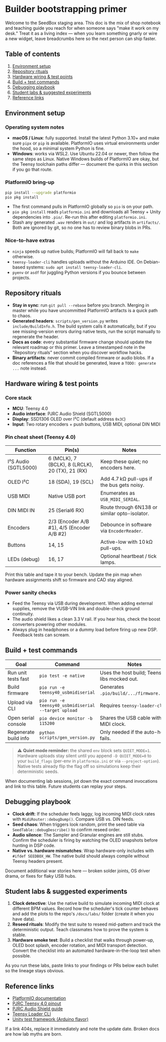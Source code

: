 # Builder bootstrapping primer

Welcome to the SeedBox staging area. This doc is the mix of shop notebook and
teaching guide you reach for when someone says "make it work on my desk." Treat
it as a living index — when you learn something gnarly or wire a new widget,
leave breadcrumbs here so the next person can ship faster.

## Table of contents

1. [Environment setup](#environment-setup)
2. [Repository rituals](#repository-rituals)
3. [Hardware wiring & test points](#hardware-wiring--test-points)
4. [Build + test commands](#build--test-commands)
5. [Debugging playbook](#debugging-playbook)
6. [Student labs & suggested experiments](#student-labs--suggested-experiments)
7. [Reference links](#reference-links)

## Environment setup

### Operating system notes

- **macOS / Linux**: fully supported. Install the latest Python 3.10+ and make
  sure `pipx` or `pip` is available. PlatformIO uses virtual environments under
  the hood, so a minimal system Python is fine.
- **Windows**: works via WSL2. Use Ubuntu 22.04 or newer, then follow the same
  steps as Linux. Native Windows builds of PlatformIO are okay, but the Teensy
  toolchain paths differ — document the quirks in this section if you go that
  route.

### PlatformIO bring-up

```bash
pip install --upgrade platformio
pio pkg install
```

- The first command pulls in PlatformIO globally so `pio` is on your path.
- `pio pkg install` reads `platformio.ini` and downloads all Teensy + Unity
  dependencies into `.pio/`. Re-run this after editing `platformio.ini`.
- Stash any generated `.wav` renders in `out/` and log artifacts in `artifacts/`.
  Both are ignored by git, so no one has to review binary blobs in PRs.

### Nice-to-have extras

- `ninja` speeds up native builds; PlatformIO will fall back to `make` otherwise.
- `teensy-loader-cli` handles uploads without the Arduino IDE. On Debian-based
  systems: `sudo apt install teensy-loader-cli`.
- `pyenv` or `asdf` for juggling Python versions if you bounce between projects.

## Repository rituals

- **Stay in sync**: run `git pull --rebase` before you branch. Merging in master
  while you have uncommitted PlatformIO artifacts is a quick path to chaos.
- **Generated headers**: `scripts/gen_version.py` writes `include/BuildInfo.h`.
  The build system calls it automatically, but if you see missing-version errors
  during native tests, run the script manually to regenerate the header.
- **Docs as code**: every substantial firmware change should update the relevant
  roadmap or this primer. Leave a timestamped note in the "Repository rituals"
  section when you discover workflow hacks.
- **Binary artifacts**: never commit compiled firmware or audio blobs. If a doc
  references a file that should be generated, leave a `TODO: generate ...` note
  instead.

## Hardware wiring & test points

### Core stack

- **MCU**: Teensy 4.0
- **Audio interface**: PJRC Audio Shield (SGTL5000)
- **Display**: SSD1306 OLED over I²C (default address `0x3C`)
- **Input**: Two rotary encoders + push buttons, USB MIDI, optional DIN MIDI

### Pin cheat sheet (Teensy 4.0)

| Function | Pin(s) | Notes |
|----------|--------|-------|
| I²S Audio (SGTL5000) | 6 (MCLK), 7 (BCLK), 8 (LRCLK), 20 (TX), 21 (RX) | Keep these quiet; no encoders here. |
| OLED I²C | 18 (SDA), 19 (SCL) | Add 4.7 kΩ pull-ups if the bus gets noisy. |
| USB MIDI | Native USB port | Enumerates as `USB_MIDI_SERIAL`. |
| DIN MIDI IN | 25 (Serial6 RX) | Route through 6N138 or similar opto-isolator. |
| Encoders | 2/3 (Encoder A/B #1), 4/5 (Encoder A/B #2) | Debounce in software via `EncoderReader`. |
| Buttons | 14, 15 | Active-low with 10 kΩ pull-ups. |
| LEDs (debug) | 16, 17 | Optional heartbeat / tick lamps. |

Print this table and tape it to your bench. Update the pin map when hardware
assignments shift so firmware and CAD stay aligned.

### Power sanity checks

- Feed the Teensy via USB during development. When adding external supplies,
  remove the VUSB-VIN link and double-check ground continuity.
- The audio shield likes a clean 3.3 V rail. If you hear hiss, check the boost
  converters powering other modules.
- Always plug in headphones or a dummy load before firing up new DSP. Feedback
  tests can scream.

## Build + test commands

| Goal | Command | Notes |
|------|---------|-------|
| Run unit tests fast | `pio test -e native` | Uses the host build; Teensy libs mocked out. |
| Build firmware | `pio run -e teensy40_usbmidiserial` | Generates `.pio/build/.../firmware.hex`. |
| Upload via CLI | `pio run -e teensy40_usbmidiserial --target upload` | Requires `teensy-loader-cli`. |
| Open serial console | `pio device monitor -b 115200` | Shares the USB cable with MIDI clock. |
| Regenerate build info | `python scripts/gen_version.py` | Only needed if the auto-hook fails. |

> ⚠️ **Quiet mode reminder:** the shared `env` block sets `QUIET_MODE=1`. Hardware
> uploads stay silent until you append `-D QUIET_MODE=0` to your `build_flags`
> (per-env in `platformio.ini` or via `--project-option`). Native tests already
> flip the flag off so simulations keep their deterministic seeds.

When documenting lab sessions, jot down the exact command invocations and link
to this table. Future students can replay your steps.

## Debugging playbook

- **Clock drift**: If the scheduler feels laggy, log incoming MIDI clock rates
  with `MidiRouter::debugDump()`. Compare USB vs. DIN feeds.
- **Seed chaos**: When triggers look random, print the seed table via
  `SeedTable::debugDescribe()` to confirm reseed order.
- **Audio silence**: The Sampler and Granular engines are still stubs. Confirm
  the scheduler is firing by watching the OLED snapshots before hunting in DSP
  code.
- **Native vs. hardware mismatches**: Wrap hardware-only includes with
  `#ifdef SEEDBOX_HW`. The native build should always compile without Teensy
  headers present.

Document additional war stories here — broken solder joints, OS driver drama,
or fixes for flaky USB hubs.

## Student labs & suggested experiments

1. **Clock detective**: Use the native build to simulate incoming MIDI clock at
   different BPM values. Record how the scheduler's tick counter behaves and add
   the plots to the repo's `/docs/labs/` folder (create it when you have data).
2. **Reseed rituals**: Modify the test suite to reseed mid-pattern and track the
   deterministic output. Teach classmates how to prove the system is stable.
3. **Hardware smoke test**: Build a checklist that walks through power-up,
   OLED boot splash, encoder rotation, and MIDI transport detection. Convert the
   checklist into an automated hardware-in-the-loop test when possible.

As you run these labs, paste links to your findings or PRs below each bullet so
the lineage stays obvious.

## Reference links

- [PlatformIO documentation](https://docs.platformio.org/en/latest/)
- [PJRC Teensy 4.0 pinout](https://www.pjrc.com/teensy/pinout.html)
- [PJRC Audio Shield guide](https://www.pjrc.com/store/teensy3_audio.html)
- [Teensy Loader CLI](https://www.pjrc.com/teensy/loader_cli.html)
- [Unity test framework (Arduino flavor)](https://github.com/ThrowTheSwitch/Unity)

If a link 404s, replace it immediately and note the update date. Broken docs are
how lab myths are born.
